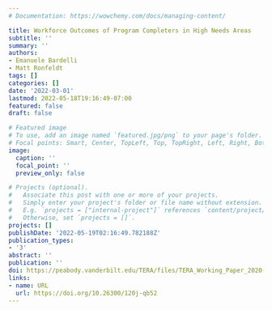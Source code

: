 ```yaml
---
# Documentation: https://wowchemy.com/docs/managing-content/

title: Workforce Outcomes of Program Completers in High Needs Areas
subtitle: ''
summary: ''
authors:
- Emanuele Bardelli
- Matt Ronfeldt
tags: []
categories: []
date: '2022-03-01'
lastmod: 2022-05-18T19:16:49-07:00
featured: false
draft: false

# Featured image
# To use, add an image named `featured.jpg/png` to your page's folder.
# Focal points: Smart, Center, TopLeft, Top, TopRight, Left, Right, BottomLeft, Bottom, BottomRight.
image:
  caption: ''
  focal_point: ''
  preview_only: false

# Projects (optional).
#   Associate this post with one or more of your projects.
#   Simply enter your project's folder or file name without extension.
#   E.g. `projects = ["internal-project"]` references `content/project/deep-learning/index.md`.
#   Otherwise, set `projects = []`.
projects: []
publishDate: '2022-05-19T02:16:49.782188Z'
publication_types:
- '3'
abstract: ''
publication: ''
doi: https://peabody.vanderbilt.edu/TERA/files/TERA_Working_Paper_2020-01.pdf
links:
- name: URL
  url: https://doi.org/10.26300/120j-qb52
---
```

